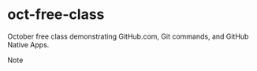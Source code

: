 oct-free-class
==============

October free class demonstrating GitHub.com, Git commands, and GitHub Native Apps. 

Note